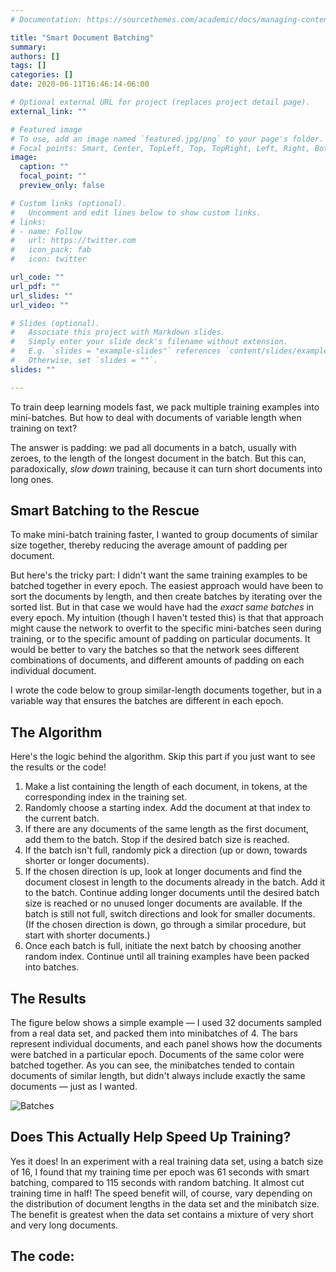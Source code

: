 ```yaml
---
# Documentation: https://sourcethemes.com/academic/docs/managing-content/

title: "Smart Document Batching"
summary: 
authors: []
tags: []
categories: []
date: 2020-06-11T16:46:14-06:00

# Optional external URL for project (replaces project detail page).
external_link: ""

# Featured image
# To use, add an image named `featured.jpg/png` to your page's folder.
# Focal points: Smart, Center, TopLeft, Top, TopRight, Left, Right, BottomLeft, Bottom, BottomRight.
image:
  caption: ""
  focal_point: ""
  preview_only: false

# Custom links (optional).
#   Uncomment and edit lines below to show custom links.
# links:
# - name: Follow
#   url: https://twitter.com
#   icon_pack: fab
#   icon: twitter

url_code: ""
url_pdf: ""
url_slides: ""
url_video: ""

# Slides (optional).
#   Associate this project with Markdown slides.
#   Simply enter your slide deck's filename without extension.
#   E.g. `slides = "example-slides"` references `content/slides/example-slides.md`.
#   Otherwise, set `slides = ""`.
slides: ""

---
```


To train deep learning models fast, we pack multiple training examples into mini-batches. But how to deal with documents of variable length when training on text?

The answer is padding: we pad all documents in a batch, usually with zeroes, to the length of the longest document in the batch. But this can, paradoxically, _slow down_ training, because it can turn short documents into long ones.

## Smart Batching to the Rescue

To make mini-batch training faster, I wanted to group documents of similar size together, thereby reducing the average amount of padding per document. 

But here's the tricky part: I didn't want the same training examples to be batched together in every epoch. The easiest approach would have been to sort the documents by length, and then create batches by iterating over the sorted list. But in that case we would have had the _exact same batches_ in every epoch. My intuition (though I haven't tested this) is that that approach might cause the network to overfit to the specific mini-batches seen during training, or to the specific amount of padding on particular documents. It would be better to vary the batches so that the network sees different combinations of documents, and different amounts of padding on each individual document.

I wrote the code below to group similar-length documents together, but in a variable way that ensures the batches are different in each epoch. 


## The Algorithm
Here's the logic behind the algorithm. Skip this part if you just want to see the results or the code!

1. Make a list containing the length of each document, in tokens, at the corresponding index in the training set.
2. Randomly choose a starting index. Add the document at that index to the current batch.
3. If there are any documents of the same length as the first document, add them to the batch. Stop if the desired batch size is reached.
4. If the batch isn't full, randomly pick a direction (up or down, towards shorter or longer documents).
5. If the chosen direction is up, look at longer documents and find the document closest in length to the documents already in the batch. Add it to the batch. Continue adding longer documents until the desired batch size is reached or no unused longer documents are available. If the batch is still not full, switch directions and look for smaller documents. (If the chosen direction is down, go through a similar procedure, but start with shorter documents.)
6. Once each batch is full, initiate the next batch by choosing another random index. Continue until all training examples have been packed into batches.


## The Results 

The figure below shows a simple example — I used 32 documents sampled from a real data set, and packed them into minibatches of 4. The bars represent individual documents, and each panel shows how the documents were batched in a particular epoch. Documents of the same color were batched together. As you can see, the minibatches tended to contain documents of similar length, but didn't always include exactly the same documents — just as I wanted. 

![Batches](/img/all_epochs.jpg)


## Does This Actually Help Speed Up Training?

Yes it does! In an experiment with a real training data set, using a batch size of 16, I found that my training time per epoch was 61 seconds with smart batching, compared to 115 seconds with random batching. It almost cut training time in half! The speed benefit will, of course, vary depending on the distribution of document lengths in the data set and the minibatch size. The benefit is greatest when the data set contains a mixture of very short and very long documents.

## The code: 

<script src="https://gist.github.com/carolmanderson/df37ae58c58231e74bffee6571b26f97.js"></script>
